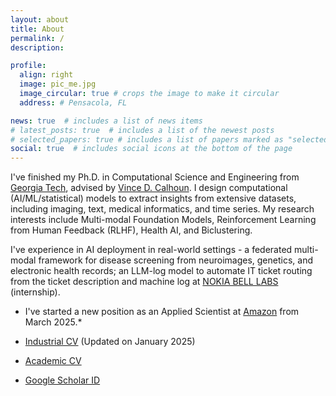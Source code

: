 ```yaml
---
layout: about
title: About
permalink: /
description:

profile:
  align: right
  image: pic_me.jpg
  image_circular: true # crops the image to make it circular
  address: # Pensacola, FL

news: true  # includes a list of news items
# latest_posts: true  # includes a list of the newest posts
# selected_papers: true # includes a list of papers marked as "selected={true}"
social: true  # includes social icons at the bottom of the page
---
```


I've finished my Ph.D. in Computational Science and Engineering from [Georgia Tech](https://cse.gatech.edu/), advised by [Vince D. Calhoun](https://scholar.google.com/citations?user=WNOoGKIAAAAJ&hl=en). I design computational (AI/ML/statistical) models to extract insights from extensive datasets, including imaging, text, medical informatics, and time series. My research interests include Multi-modal Foundation Models, Reinforcement Learning from Human Feedback (RLHF), Health AI, and Biclustering. 

I've experience in AI deployment in real-world settings - a federated multi-modal framework for disease screening from neuroimages, genetics, and electronic health records; an LLM-log model to automate IT ticket routing from the ticket description and machine log at [NOKIA BELL LABS](https://www.bell-labs.com/) (internship). 

<!---
[I’ve worked on AI challenges for learning voluminous, sparse, and high‑dimensional data. 
 I've also conducted substantial research in the granular factoring of big data dynamics - bi-clustering, tri-clustering, and summarization frameworks. I am fascinated by AI solutions with plausible clinical impacts and healthcare implications. Another intriguing aspect of my work involves leveraging neurocomputational strategies to enhance SOTA AI. To this end, my projects are instantiated to various downstream tasks, e.g., transformer-based biclustering, classification, GNN for brain network modeling, 2D bottleneck-attention-module for multi-modal fusion, and Generative modeling]: Love playing outdoor games (mostly soccer) in my free time and fancy cooking my favorite dishes! * My email address: aabdur.rahaman007@gmail.com
I've been conducting my research in the Center for Translational Research in Neuroimaging and Data Science[(TReNDS)](https://trendscenter.org/) - a joint research lab with Georgia Tech, Emory, and Georgia State University led
-->

* I've started a new position as an Applied Scientist at [Amazon](https://www.amazon.com/) from March 2025.*

* [Industrial CV](CV/CV_Rahaman.pdf) (Updated on January 2025)
* [Academic CV](CV/CV_Md_Abdur_Rahaman.pdf)
* [Google Scholar ID](https://scholar.google.com/citations?user=fiosWPwAAAAJ&hl=en)

